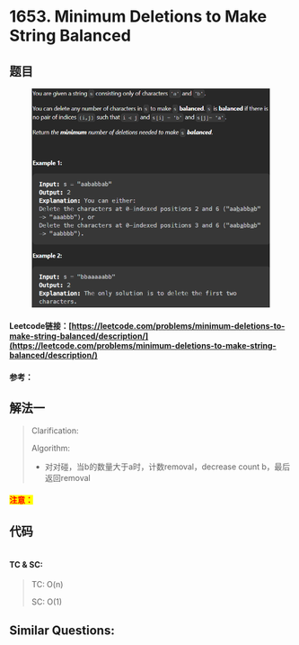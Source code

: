 # 1653. Minimum Deletions to Make String Balanced

## 题目

<figure><img src=".gitbook/assets/image (1).png" alt=""><figcaption></figcaption></figure>



#### Leetcode链接：[https://leetcode.com/problems/minimum-deletions-to-make-string-balanced/description/](https://leetcode.com/problems/minimum-deletions-to-make-string-balanced/description/)

#### 参考：

## 解法一

> Clarification:&#x20;
>
> Algorithm:&#x20;
>
> * 对对碰，当b的数量大于a时，计数removal，decrease count b，最后返回removal

#### <mark style="color:red;">注意：</mark>

## 代码

```java
```

#### TC & SC:&#x20;

> TC: O(n)
>
> SC: O(1)

## **Similar Questions:**&#x20;
